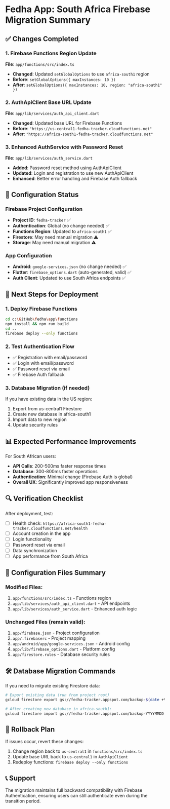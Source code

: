 # Fedha App: South Africa Firebase Migration Summary

## ✅ Changes Completed

### 1. Firebase Functions Region Update
**File**: `app/functions/src/index.ts`
- **Changed**: Updated `setGlobalOptions` to use `africa-south1` region
- **Before**: `setGlobalOptions({ maxInstances: 10 })`
- **After**: `setGlobalOptions({ maxInstances: 10, region: "africa-south1" })`

### 2. AuthApiClient Base URL Update  
**File**: `app/lib/services/auth_api_client.dart`
- **Changed**: Updated base URL for Firebase Functions
- **Before**: `"https://us-central1-fedha-tracker.cloudfunctions.net"`
- **After**: `"https://africa-south1-fedha-tracker.cloudfunctions.net"`

### 3. Enhanced AuthService with Password Reset
**File**: `app/lib/services/auth_service.dart`
- **Added**: Password reset method using AuthApiClient
- **Updated**: Login and registration to use new AuthApiClient
- **Enhanced**: Better error handling and Firebase Auth fallback

## 🔧 Configuration Status

### Firebase Project Configuration
- **Project ID**: `fedha-tracker` ✅
- **Authentication**: Global (no change needed) ✅  
- **Functions Region**: Updated to `africa-south1` ✅
- **Firestore**: May need manual migration ⚠️
- **Storage**: May need manual migration ⚠️

### App Configuration
- **Android**: `google-services.json` (no change needed) ✅
- **Flutter**: `firebase_options.dart` (auto-generated, valid) ✅
- **Auth Client**: Updated to use South Africa endpoints ✅

## 🚀 Next Steps for Deployment

### 1. Deploy Firebase Functions
```bash
cd c:\GitHub\fedha\app\functions
npm install && npm run build
cd ..
firebase deploy --only functions
```

### 2. Test Authentication Flow
- ✅ Registration with email/password
- ✅ Login with email/password  
- ✅ Password reset via email
- ✅ Firebase Auth fallback

### 3. Database Migration (if needed)
If you have existing data in the US region:
1. Export from us-central1 Firestore
2. Create new database in africa-south1
3. Import data to new region
4. Update security rules

## 📊 Expected Performance Improvements

For South African users:
- **API Calls**: 200-500ms faster response times
- **Database**: 300-800ms faster operations
- **Authentication**: Minimal change (Firebase Auth is global)
- **Overall UX**: Significantly improved app responsiveness

## 🔍 Verification Checklist

After deployment, test:
- [ ] Health check: `https://africa-south1-fedha-tracker.cloudfunctions.net/health`
- [ ] Account creation in the app
- [ ] Login functionality
- [ ] Password reset via email
- [ ] Data synchronization
- [ ] App performance from South Africa

## 📝 Configuration Files Summary

### Modified Files:
1. `app/functions/src/index.ts` - Functions region
2. `app/lib/services/auth_api_client.dart` - API endpoints
3. `app/lib/services/auth_service.dart` - Enhanced auth logic

### Unchanged Files (remain valid):
1. `app/firebase.json` - Project configuration
2. `app/.firebaserc` - Project mapping
3. `app/android/app/google-services.json` - Android config
4. `app/lib/firebase_options.dart` - Platform config
5. `app/firestore.rules` - Database security rules

## 🛠️ Database Migration Commands

If you need to migrate existing Firestore data:

```bash
# Export existing data (run from project root)
gcloud firestore export gs://fedha-tracker.appspot.com/backup-$(date +%Y%m%d)

# After creating new database in africa-south1:
gcloud firestore import gs://fedha-tracker.appspot.com/backup-YYYYMMDD
```

## 🔄 Rollback Plan

If issues occur, revert these changes:
1. Change region back to `us-central1` in `functions/src/index.ts`
2. Update base URL back to `us-central1` in `AuthApiClient`
3. Redeploy functions: `firebase deploy --only functions`

## 📞 Support

The migration maintains full backward compatibility with Firebase Authentication, ensuring users can still authenticate even during the transition period.

